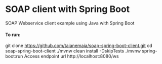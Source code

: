# SOAP client with Spring Boot 

SOAP Webservice client example using Java with Spring Boot

#### To run:
git clone https://github.com/taianemaia/soap-spring-boot-client.git
cd soap-spring-boot-client
./mvnw clean install -DskipTests
./mvnw spring-boot:run
Access endpoint url http://localhost:8080/ws
